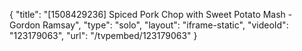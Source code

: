 {
    "title": "[1508429236] Spiced Pork Chop with Sweet Potato Mash - Gordon Ramsay",
    "type": "solo",
    "layout": "iframe-static",
    "videoId": "123179063",
    "url": "\/tvpembed\/123179063"
}